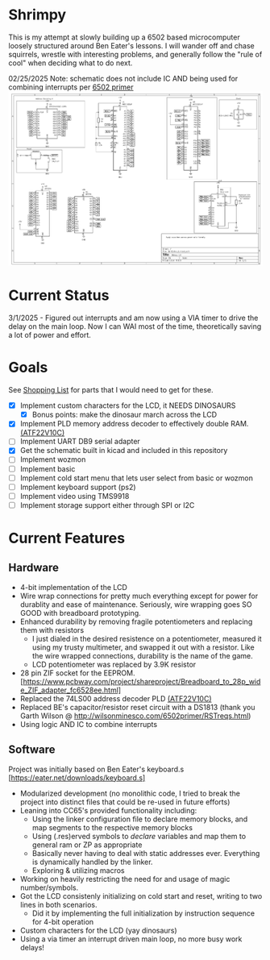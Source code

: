 # Shrimpy
This is my attempt at slowly building up a 6502 based microcomputer loosely structured around Ben Eater's lessons. I will wander off and chase squirrels, wrestle with interesting problems, and generally follow the "rule of cool" when deciding what to do next.

02/25/2025 Note: schematic does not include IC AND being used for combining interrupts per [6502 primer](https://wilsonminesco.com/6502primer/IRQconx.html)
![schematic](schematics/shrimpy.png)


# Current Status
3/1/2025 - Figured out interrupts and am now using a VIA timer to drive the delay on the main loop. Now I can WAI most of the time, theoretically saving a lot of power and effort.  

# Goals
See [Shopping List](shopping_list.md) for parts that I would need to get for these.
- [x] Implement custom characters for the LCD, it NEEDS DINOSAURS
  - [x] Bonus points: make the dinosaur march across the LCD
- [X] Implement PLD memory address decoder to effectively double RAM. [(ATF22V10C)](https://www.mouser.com/ProductDetail/Microchip-Technology/ATF22V10CQZ-20PU?qs=2mdvTlUeTfCbTTksYbflfg%3D%3D&countryCode=US&currencyCode=USD)
- [ ] Implement UART DB9 serial adapter
- [x] Get the schematic built in kicad and included in this repository
- [ ] Implement wozmon
- [ ] Implement basic
- [ ] Implement cold start menu that lets user select from basic or wozmon
- [ ] Implement keyboard support (ps2)
- [ ] Implement video using TMS9918
- [ ] Implement storage support either through SPI or I2C

# Current Features
## Hardware
* 4-bit implementation of the LCD
* Wire wrap connections for pretty much everything except for power for durablity and ease of maintenance. Seriously, wire wrapping goes SO GOOD with breadboard prototyping.
* Enhanced durability by removing fragile potentiometers and replacing them with resistors
  * I just dialed in the desired resistence on a potentiometer, measured it using my trusty multimeter, and swapped it out with a resistor. Like the wire wrapped connections, durability is the name of the game.
  * LCD potentiometer was replaced by 3.9K resistor
* 28 pin ZIF socket for the EEPROM. [https://www.pcbway.com/project/shareproject/Breadboard_to_28p_wide_ZIF_adapter_fc6528ee.html]
* Replaced the 74LS00 address decoder PLD [(ATF22V10C)](https://www.mouser.com/ProductDetail/Microchip-Technology/ATF22V10CQZ-20PU?qs=2mdvTlUeTfCbTTksYbflfg%3D%3D&countryCode=US&currencyCode=USD)
* Replaced BE's capacitor/resistor reset circuit with a DS1813 (thank you Garth Wilson @ http://wilsonminesco.com/6502primer/RSTreqs.html)
* Using logic AND IC to combine interrupts
## Software
Project was initially based on Ben Eater's keyboard.s [https://eater.net/downloads/keyboard.s]
* Modularized development (no monolithic code, I tried to break the project into distinct files that could be re-used in future efforts)
* Leaning into CC65's provided functionality including:
  * Using the linker configuration file to declare memory blocks, and map segments to the respective memory blocks
  * Using (.res)erved symbols to _declare_ variables and map them to general ram or ZP as appropriate
  * Basically never having to deal with static addresses ever. Everything is dynamically handled by the linker.
  * Exploring & utilizing macros
* Working on heavily restricting the need for and usage of magic number/symbols.
* Got the LCD consistenly initializing on cold start and reset, writing to two lines in both scenarios.
  * Did it by implementing the full initialization by instruction sequence for 4-bit operation
* Custom characters for the LCD (yay dinosaurs)
* Using a via timer an interrupt driven main loop, no more busy work delays!
